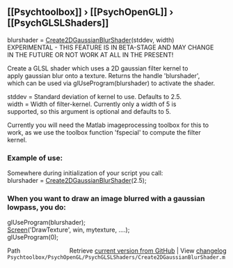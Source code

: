 ## [[Psychtoolbox]] &#8250; [[PsychOpenGL]] &#8250; [[PsychGLSLShaders]]

blurshader = [Create2DGaussianBlurShader](Create2DGaussianBlurShader)(stddev, width)  
EXPERIMENTAL - THIS FEATURE IS IN BETA-STAGE AND MAY CHANGE  
IN THE FUTURE OR NOT WORK AT ALL IN THE PRESENT!  
  
Create a GLSL shader which uses a 2D gaussian filter kernel to  
apply gaussian blur onto a texture. Returns the handle 'blurshader',  
which can be used via glUseProgram(blurshader) to activate the shader.  
  
stddev = Standard deviation of kernel to use. Defaults to 2.5.  
width  = Width of filter-kernel. Currently only a width of 5 is  
supported, so this argument is optional and defaults to 5.  
  
Currently you will need the Matlab imageprocessing toolbox for this to  
work, as we use the toolbox function 'fspecial' to compute the filter  
kernel.  
  
### Example of use:  
  
Somewhere during initialization of your script you call:  
blurshader = [Create2DGaussianBlurShader](Create2DGaussianBlurShader)(2.5);  
  
### When you want to draw an image blurred with a gaussian lowpass, you do:  
  
glUseProgram(blurshader);  
[Screen](Screen)('DrawTexture', win, mytexture, ....);  
glUseProgram(0);  
  




<div class="code_header" style="text-align:right;">
  <span style="float:left;">Path&nbsp;&nbsp;</span> <span class="counter">Retrieve <a href=
  "https://raw.github.com/Psychtoolbox-3/Psychtoolbox-3/beta/Psychtoolbox/PsychOpenGL/PsychGLSLShaders/Create2DGaussianBlurShader.m">current version from GitHub</a> | View <a href=
  "https://github.com/Psychtoolbox-3/Psychtoolbox-3/commits/beta/Psychtoolbox/PsychOpenGL/PsychGLSLShaders/Create2DGaussianBlurShader.m">changelog</a></span>
</div>
<div class="code">
  <code>Psychtoolbox/PsychOpenGL/PsychGLSLShaders/Create2DGaussianBlurShader.m</code>
</div>

